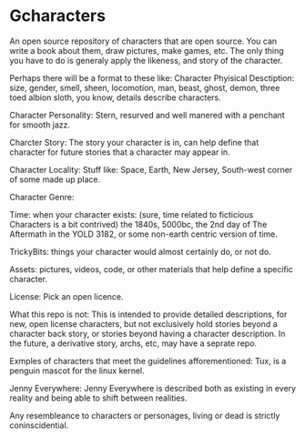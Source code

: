 # Gcharacters
An open source repository of characters that are open source. 
You can write a book about them, draw pictures, make games, etc. 
The only thing you have to do is generaly apply the likeness, and story of the character. 

Perhaps there will be a format to these like:
Character Phyisical Desctiption:
size, gender, smell, sheen, locomotion, man, beast, ghost, demon, three toed albion sloth, you know, details describe characters.

Character Personality: Stern, resurved and well manered with a penchant for smooth jazz.

Charcter Story: The story your character is in, can help define that character for future stories that a character may appear in.

Character Locality: Stuff like: Space, Earth, New Jersey, South-west corner of some made up place.

Character Genre: 

Time: when your character exists: (sure, time related to ficticious Characters is a bit contrived) the 1840s, 5000bc, 
the 2nd day of The Aftermath in the YOLD 3182, or some non-earth centric version of time. 

TrickyBits: things your character would almost certainly do, or not do. 
            
Assets: pictures, videos, code, or other materials that help define a specific character. 

License: Pick an open licence.

What this repo is not:
This is intended to provide detailed descriptions, for new, open license characters, but not exclusively hold stories beyond 
a character back story, or stories beyond having a character description. In the future, a derivative story, archs, etc, may have a seprate repo.

Exmples of characters that meet the guidelines afforementioned:
Tux, is a penguin mascot for the linux kernel. 

Jenny Everywhere: Jenny Everywhere is described both as existing in every reality and being able to shift between realities.



Any resembleance to characters or personages, living or dead is strictly coninscidential.
